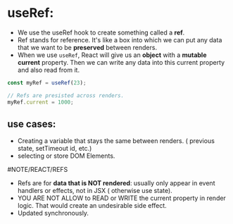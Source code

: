 # useRef:
- We use the useRef hook to create something called a **ref**. 
- Ref stands for reference. It's like a box into which we can put any data that we want to be **preserved** between renders.
- When we use `useRef`, React will give us an **object** with a **mutable current** property. Then we can write any data into this current property and also read from it.

```jsx
const myRef = useRef(23);

// Refs are presisted across renders.
myRef.current = 1000;
```


## use cases:
- Creating a variable that stays the same between renders. ( previous state, setTimeout id, etc.)
- selecting or store DOM Elements.

#NOTE/REACT/REFS
- Refs are for **data that is NOT rendered**: usually only appear in event handlers or effects, not in JSX ( otherwise use state).
- YOU ARE NOT ALLOW to READ or WRITE the current property in render logic. That would create an undesirable side effect.
- Updated synchronously.
